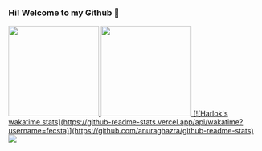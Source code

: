 <h3> Hi! Welcome to my Github 👋</h3>

<div>
   <a href="https://github.com/fecsta">
   <img height="180em" src="https://github-readme-stats.vercel.app/api?username=fecsta&show_icons=true&theme=dark&include_all_commits=true&count_private=true"/>
   <img height="180em" src="https://github-readme-stats.vercel.app/api/top-langs/?username=fecsta&layout=compact&langs_count=99&theme=dark"/>
   [![Harlok's wakatime stats](https://github-readme-stats.vercel.app/api/wakatime?username=fecsta)](https://github.com/anuraghazra/github-readme-stats)
</div>

<div>
  <a href="https://www.linkedin.com/in/felipe-costa-de-araújo-a70b596b" target="_blank"><img src="https://img.shields.io/badge/-LinkedIn-%230077B5?style=for-the-badge&logo=linkedin&logoColor=white"></a>
</div>
